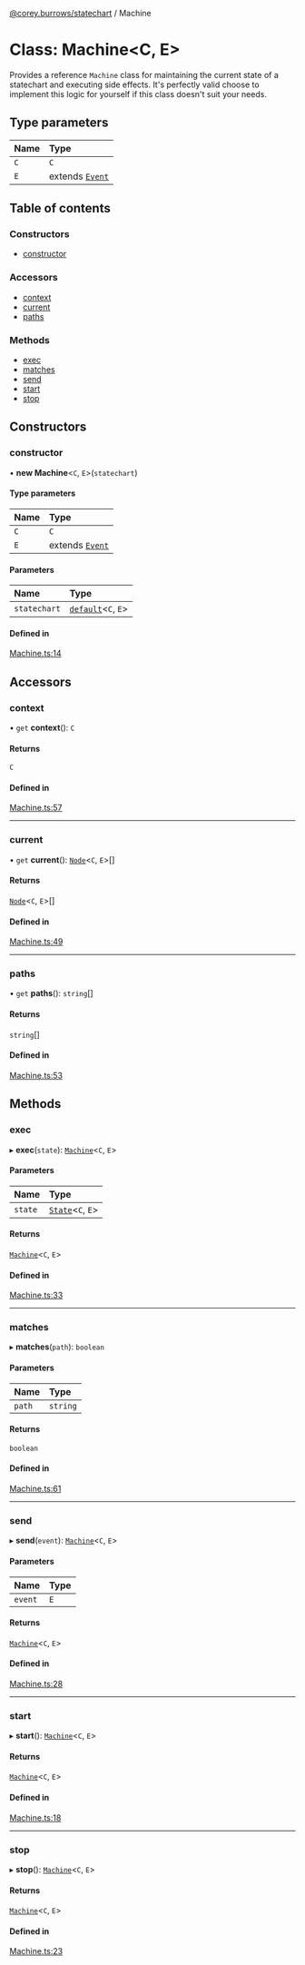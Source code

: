[@corey.burrows/statechart](../README.md) / Machine

# Class: Machine<C, E\>

Provides a reference `Machine` class for maintaining the current state of a
statechart and executing side effects. It's perfectly valid choose to
implement this logic for yourself if this class doesn't suit your needs.

## Type parameters

| Name | Type |
| :------ | :------ |
| `C` | `C` |
| `E` | extends [`Event`](../interfaces/Event.md) |

## Table of contents

### Constructors

- [constructor](Machine.md#constructor)

### Accessors

- [context](Machine.md#context)
- [current](Machine.md#current)
- [paths](Machine.md#paths)

### Methods

- [exec](Machine.md#exec)
- [matches](Machine.md#matches)
- [send](Machine.md#send)
- [start](Machine.md#start)
- [stop](Machine.md#stop)

## Constructors

### constructor

• **new Machine**<`C`, `E`\>(`statechart`)

#### Type parameters

| Name | Type |
| :------ | :------ |
| `C` | `C` |
| `E` | extends [`Event`](../interfaces/Event.md) |

#### Parameters

| Name | Type |
| :------ | :------ |
| `statechart` | [`default`](default.md)<`C`, `E`\> |

#### Defined in

[Machine.ts:14](https://github.com/burrows/statechart/blob/f1380e4/src/Machine.ts#L14)

## Accessors

### context

• `get` **context**(): `C`

#### Returns

`C`

#### Defined in

[Machine.ts:57](https://github.com/burrows/statechart/blob/f1380e4/src/Machine.ts#L57)

___

### current

• `get` **current**(): [`Node`](Node.md)<`C`, `E`\>[]

#### Returns

[`Node`](Node.md)<`C`, `E`\>[]

#### Defined in

[Machine.ts:49](https://github.com/burrows/statechart/blob/f1380e4/src/Machine.ts#L49)

___

### paths

• `get` **paths**(): `string`[]

#### Returns

`string`[]

#### Defined in

[Machine.ts:53](https://github.com/burrows/statechart/blob/f1380e4/src/Machine.ts#L53)

## Methods

### exec

▸ **exec**(`state`): [`Machine`](Machine.md)<`C`, `E`\>

#### Parameters

| Name | Type |
| :------ | :------ |
| `state` | [`State`](State.md)<`C`, `E`\> |

#### Returns

[`Machine`](Machine.md)<`C`, `E`\>

#### Defined in

[Machine.ts:33](https://github.com/burrows/statechart/blob/f1380e4/src/Machine.ts#L33)

___

### matches

▸ **matches**(`path`): `boolean`

#### Parameters

| Name | Type |
| :------ | :------ |
| `path` | `string` |

#### Returns

`boolean`

#### Defined in

[Machine.ts:61](https://github.com/burrows/statechart/blob/f1380e4/src/Machine.ts#L61)

___

### send

▸ **send**(`event`): [`Machine`](Machine.md)<`C`, `E`\>

#### Parameters

| Name | Type |
| :------ | :------ |
| `event` | `E` |

#### Returns

[`Machine`](Machine.md)<`C`, `E`\>

#### Defined in

[Machine.ts:28](https://github.com/burrows/statechart/blob/f1380e4/src/Machine.ts#L28)

___

### start

▸ **start**(): [`Machine`](Machine.md)<`C`, `E`\>

#### Returns

[`Machine`](Machine.md)<`C`, `E`\>

#### Defined in

[Machine.ts:18](https://github.com/burrows/statechart/blob/f1380e4/src/Machine.ts#L18)

___

### stop

▸ **stop**(): [`Machine`](Machine.md)<`C`, `E`\>

#### Returns

[`Machine`](Machine.md)<`C`, `E`\>

#### Defined in

[Machine.ts:23](https://github.com/burrows/statechart/blob/f1380e4/src/Machine.ts#L23)
